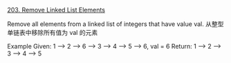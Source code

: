 [203. Remove Linked List Elements](https://leetcode.com/problems/remove-linked-list-elements/description/)

Remove all elements from a linked list of integers that have value val.
从整型单链表中移除所有值为 val 的元素

Example
Given: 1 --> 2 --> 6 --> 3 --> 4 --> 5 --> 6, val = 6
Return: 1 --> 2 --> 3 --> 4 --> 5
 